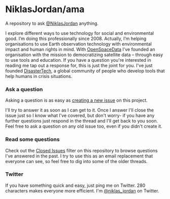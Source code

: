 # NiklasJordan/ama

A repository to ask [@NiklasJordan](https://twitter.com/niklas_jordan) anything.

I explore different ways to use technology for social and environmental good. I’m doing this professionally since 2008. Actually, I’m helping organisations to use Earth observation technology with environmental impact and human rights in mind. With [OpenSpaceData](https://www.openspacedata.org/) I’ve founded an organisation with the mission to democratizing satellite data – through easy to use tools and education. If you have a question you're interested in reading me tap out a response for, this is just the joint for you. I've just founded [DisasterTech](https://www.disaster-tech.org/), a global community of people who develop tools that help humans in crisis situations.

### Ask a question

Asking a question is as easy as
[creating a new issue](https://github.com/NiklasJordan/ama/issues/new) on this
project.

I'll try to answer it as soon as I can get to it. Once I answer I'll close the
issue just so I know what I've covered, but don't worry- if you have any further
questions just respond in the thread and I'll get back to you soon. Feel free to
ask a question on any old issue too, even if you didn't create it.

### Read some questions

Check out the [Closed Issues](https://github.com/NiklasJordan/ama/issues?q=is%3Aissue+is%3Aclosed)
filter on this repository to browse questions I've answered in the past. I try
to use this as an email replacement that everyone can see, so feel free to dig
into some of the older threads.

### Twitter

If you have something quick and easy, just ping me on Twitter. 280 characters
makes everyone more efficient. I'm [@niklas_jordan](https://twitter.com/niklas_jordan) on
Twitter.
